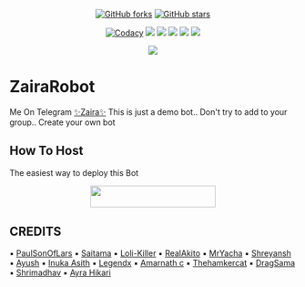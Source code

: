 <p align="center">
    <a href="https://github.com/Mr-dark-prince/MashaRoBot/network"><img src="https://img.shields.io/github/forks/Mr-dark-prince/MashaRoBot?style=for-the-badge" alt="GitHub forks" /></a>
    <a href="https://github.com/Mr-dark-prince/MashaRoBot/stargazers"><img src="https://img.shields.io/github/stars/Mr-dark-prince/MashaRoBot?style=for-the-badge" alt="GitHub stars" /></a>
</p>
<p align="center">
    <a href="https://app.codacy.com/manual/Mr-Dark-Prince/MashaRoBot/dashboard"> <img src="https://img.shields.io/codacy/grade/4d58f2a402b54aed8a7d95f7add45a81?color=brightgreen&logo=codacy&logoColor=green&style=for-the-badge" alt="Codacy" /></a>
    <a href="https://github.com/Mr-Dark-Prince/MashaRoBot"> <img src="https://img.shields.io/github/repo-size/Mr-Dark-Prince/MashaRoBot?color=orange&logo=github&logoColor=green&style=for-the-badge" /></a>
    <a href="https://github.com/Mr-Dark-Prince/MashaRoBot/commits/prince"> <img src="https://img.shields.io/github/last-commit/Mr-Dark-Prince/MashaRoBot?color=brown&logo=github&logoColor=green&style=for-the-badge" /></a>
    <a href="https://github.com/Mr-Dark-Prince/MashaRoBot/issues"> <img src="https://img.shields.io/github/issues/Mr-Dark-Prince/MashaRoBot?color=blueviolet&logo=github&logoColor=green&style=for-the-badge" /></a>
    <a href="https://github.com/Mr-Dark-Prince/MashaRoBot/network/members"> <img src="https://img.shields.io/github/forks/Mr-Dark-Prince/MashaRoBot?color=red&logo=github&logoColor=green&style=for-the-badge" /></a>  
    <a href="https://pypi.org/project/Telethon/"> <img src="https://img.shields.io/pypi/v/telethon?color=yellow&label=telethon&logo=python&logoColor=green&style=for-the-badge" /></a>
</p>

<p align="center">
  <img src="https://telegra.ph/file/c1467c2a97c685f9ba6ad.jpg">
</p>

# ZairaRobot
Me On Telegram [✨Zaira✨](https://t.me/ZairaRobot)
This is just a demo bot.. Don't try to add to your group.. Create your own bot 
## How To Host
The easiest way to deploy this Bot
<p align="center"><a href="https://heroku.com/deploy?template=https://github.com/Zyruz-ramu/AleenaGbot"> <img src="https://img.shields.io/badge/Deploy%20To%20Heroku-black?style=for-the-badge&logo=heroku" width="220" height="38.45"/></a></p>
 
## CREDITS

▪️ [PaulSonOfLars](https://github.com/PaulSonOfLars/tgbot)
▪️ [Saitama](https://github.com/AnimeKaizoku)
▪️ [Loli-Killer](https://github.com/Loli-Killer)
▪️ [RealAkito](https://github.com/RealAkito)
▪️ [MrYacha](https://github.com/MrYacha)
▪️ [Shreyansh](https://github.com/okay-retard)
▪️ [Ayush](https://github.com/MissJuliaRobot/MissJuliaRobot)
▪️ [Inuka Asith](https://github.com/inukaasith)
▪️ [Legendx](https://github.com/LEGENDXOP)
▪️ [Amarnath c](https://github.com/Amarnathcdj)
▪️ [Thehamkercat](https://github.com/thehamkercat)
▪️ [DragSama](https://github.com/DragSama)
▪️ [Shrimadhav](https://github.com/SpEcHiDe)
▪️ [Ayra Hikari](https://github.com/AyraHikari)
